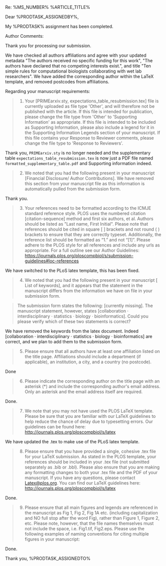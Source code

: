
Re: %MS_NUMBER%
%ARTICLE_TITLE%

Dear %PRODTASK_ASSIGNEDBY%,

My %PRODTASK% assignment has been completed.


Author Comments:


Thank you for processing our submission.

We have checked all authors affiliations and agree with your updated metadata "The authors received no specific funding for this work", "The authors have declared that no competing interests exist.", and title "Ten simple rules for computational biologists collaborating with wet lab researchers". We have added the corresponding author within the LaTeX template, and removed postcodes from affiliations.

Regarding your manuscript requirements:

> 1. Your [PRIMEarxiv.sty, expectations_table_resubmission.tex] file is currently uploaded as file type 'Other', and will therefore not be published with the article. If this file is intended for publication, please change the file type from 'Other' to 'Supporting Information' as appropriate. If this file is intended to be included as Supporting Information, please also include a legend for it in the Supporting Information Legends section of your manuscript. If this file contains your Response to Reviewer comments, please change the file type to 'Response to Reviewers'.

Thank you, `PRIMEarxiv.sty` is no longer needed and the supplementary table `expectations_table_resubmission.tex` is now just a PDF file named `formatted_supplementary_table.pdf` and Supporting information indeed.

> 2. We noted that you had the following present in your manuscript [Financial Disclosure/ Author Contributions].
> We have removed this section from your manuscript file as this information is automatically pulled from the submission form. 

Thank you.

> 3. Your references need to be formatted according to the ICMJE standard reference style. PLOS uses the numbered citation [citation-sequence] method and first six authors, et al. Authors should be listed as "Last name, First Initial". Please note that references should be cited in square [ ] brackets and not round ( ) brackets to ensure that they are correctly typeset. Additionally, the reference list should be formatted as “1.” and not “[1]”. Please adhere to the PLOS style for all references and include any urls as appropriate. For a full outline see our Author Guidelines:
https://journals.plos.org/ploscompbiol/s/submission-guidelines#loc-references

We have switched to the PLoS latex template, this has been fixed.

>4. We noted that you had the following present in your manuscript [ List of keywords], and it appears that the statement in the manuscript differs from the information we have on file in your submission form. 

> The submission form states the following: [currently missing]. The manuscript statement, however, states [collaboration · interdisciplinary · statistics · biology · bioinformatics].
Could you please verify which of these two statements is correct?

We have removed the keywords from the latex document. Indeed [collaboration · interdisciplinary · statistics · biology · bioinformatics] are correct, and we plan to add them to the submission form.

> 5. Please ensure that all authors have at least one affiliation listed on the title page. 
>Affiliations should include a department (if applicable), an institution, a city, and a country (no postcode). 

Done

> 6. Please indicate the corresponding author on the title page with an asterisk (*) and include the corresponding author's email address. Only an asterisk and the email address itself are required.

Done.

> 7. We note that you may not have used the PLOS LaTeX template. Please be sure that you are familiar with our LaTeX guidelines to help reduce the chance of delay due to typesetting errors. Our guidelines can be found here: 
http://journals.plos.org/ploscompbiol/s/latex

We have updated the .tex to make use of the PLoS latex template.

> 8. Please ensure that you have provided a single, cohesive .tex file for your LaTeX submission. As stated in the PLOS template, your references should be included in your .tex file (not submitted separately as .bib or .bbl). Please also ensure that you are making any formatting changes to both your .tex file and the PDF of your manuscript. If you have any questions, please contact Latex@plos.org. You can find our LaTeX guidelines here: 
http://journals.plos.org/ploscompbiol/s/latex

Done.

> 9. Please ensure that all main figures and legends are referenced in the manuscript as Fig 1, Fig 2, Fig 1A etc. (including capitalization and NO full stop after the word Fig), rather than Figure 1, Figure 2, etc. Please note, however, that the file names themselves must not include the space, i.e. Fig1.tif, Fig2.eps. Please use the following examples of naming conventions for citing multiple figures in your manuscript:

Done.


Thank you,
%PRODTASK_ASSIGNEDTO%
